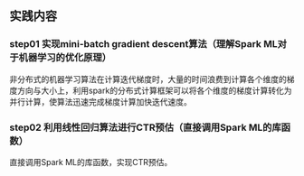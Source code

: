 ## 实践内容

### step01 实现mini-batch gradient descent算法（理解Spark ML对于机器学习的优化原理）

非分布式的机器学习算法在计算迭代梯度时，大量的时间浪费到计算各个维度的梯度方向与大小上，利用spark的分布式计算框架可以将各个维度的梯度计算转化为并行计算，使算法迅速完成梯度计算加快迭代速度。

### step02 利用线性回归算法进行CTR预估（直接调用Spark ML的库函数）

直接调用Spark ML的库函数，实现CTR预估。
